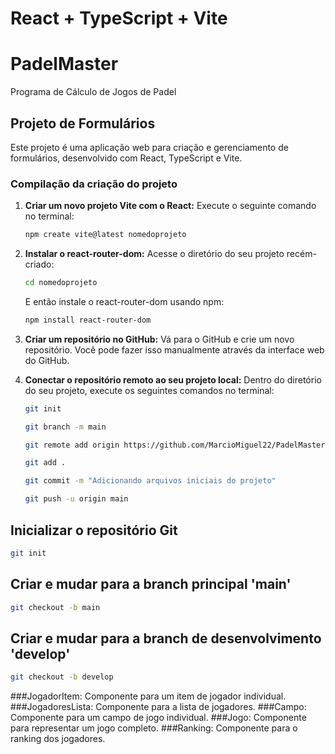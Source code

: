 
# React + TypeScript + Vite

# PadelMaster
Programa de Cálculo de Jogos de Padel

## Projeto de Formulários

Este projeto é uma aplicação web para criação e gerenciamento de formulários, desenvolvido com React, TypeScript e Vite.

### Compilação da criação do projeto

1. **Criar um novo projeto Vite com o React:** Execute o seguinte comando no terminal:
    ```bash
    npm create vite@latest nomedoprojeto 
    ```

2. **Instalar o react-router-dom:** Acesse o diretório do seu projeto recém-criado:
    ```bash
    cd nomedoprojeto
    ```
    E então instale o react-router-dom usando npm:
    ```bash
    npm install react-router-dom
    ```

3. **Criar um repositório no GitHub:** Vá para o GitHub e crie um novo repositório. Você pode fazer isso manualmente através da interface web do GitHub.

4. **Conectar o repositório remoto ao seu projeto local:** Dentro do diretório do seu projeto, execute os seguintes comandos no terminal:
    ```bash
    git init
    ```
    ```bash
    git branch -m main
    ```
    ```bash
    git remote add origin https://github.com/MarcioMiguel22/PadelMaster
    ```
    ```bash
    git add .
    ```
    ```bash
    git commit -m "Adicionando arquivos iniciais do projeto"
    ```
    ```bash
    git push -u origin main
    ```
## Inicializar o repositório Git
 ```bash
git init
```
## Criar e mudar para a branch principal 'main'
```bash
git checkout -b main
```
## Criar e mudar para a branch de desenvolvimento 'develop'
```bash
git checkout -b develop
```
###JogadorItem: Componente para um item de jogador individual.
###JogadoresLista: Componente para a lista de jogadores.
###Campo: Componente para um campo de jogo individual.
###Jogo: Componente para representar um jogo completo.
###Ranking: Componente para o ranking dos jogadores.
